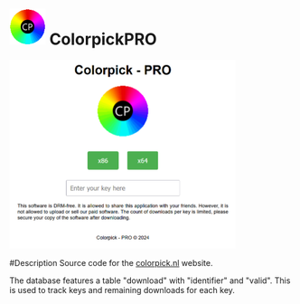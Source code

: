 # <img src="https://raw.githubusercontent.com/jetspiking/colorpickpro/main/Website/colorpicklogo.png" width="64" height="64"> ColorpickPRO
<img src="https://raw.githubusercontent.com/jetspiking/colorpickpro/main/Website/colorpickwebsite.png" width="400">

#Description
Source code for the [colorpick.nl](https://colorpick.nl) website.

The database features a table "download" with "identifier" and "valid". This is used to track keys and remaining downloads for each key.
